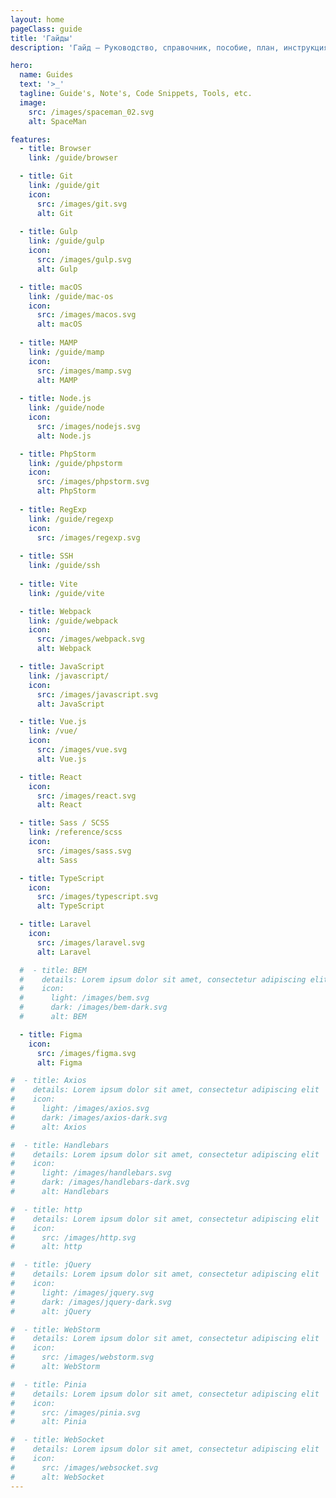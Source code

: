 ```yaml
---
layout: home
pageClass: guide
title: 'Гайды'
description: 'Гайд — Руководство, справочник, пособие, план, инструкция. Цель гайда — помочь разобраться в каком-то вопросе или решить проблему.'

hero:
  name: Guides
  text: '>_'
  tagline: Guide's, Note's, Code Snippets, Tools, etc.
  image:
    src: /images/spaceman_02.svg
    alt: SpaceMan

features:
  - title: Browser
    link: /guide/browser

  - title: Git
    link: /guide/git
    icon:
      src: /images/git.svg
      alt: Git
      
  - title: Gulp
    link: /guide/gulp
    icon:
      src: /images/gulp.svg
      alt: Gulp

  - title: macOS
    link: /guide/mac-os
    icon:
      src: /images/macos.svg
      alt: macOS
      
  - title: MAMP
    link: /guide/mamp
    icon:
      src: /images/mamp.svg
      alt: MAMP
    
  - title: Node.js
    link: /guide/node
    icon:
      src: /images/nodejs.svg
      alt: Node.js

  - title: PhpStorm
    link: /guide/phpstorm
    icon:
      src: /images/phpstorm.svg
      alt: PhpStorm
      
  - title: RegExp
    link: /guide/regexp
    icon:
      src: /images/regexp.svg
    
  - title: SSH
    link: /guide/ssh
    
  - title: Vite
    link: /guide/vite

  - title: Webpack
    link: /guide/webpack
    icon:
      src: /images/webpack.svg
      alt: Webpack

  - title: JavaScript
    link: /javascript/
    icon:
      src: /images/javascript.svg
      alt: JavaScript

  - title: Vue.js
    link: /vue/
    icon:
      src: /images/vue.svg
      alt: Vue.js

  - title: React
    icon:
      src: /images/react.svg
      alt: React

  - title: Sass / SCSS
    link: /reference/scss
    icon:
      src: /images/sass.svg
      alt: Sass

  - title: TypeScript
    icon:
      src: /images/typescript.svg
      alt: TypeScript

  - title: Laravel
    icon:
      src: /images/laravel.svg
      alt: Laravel

  #  - title: BEM
  #    details: Lorem ipsum dolor sit amet, consectetur adipiscing elit
  #    icon:
  #      light: /images/bem.svg
  #      dark: /images/bem-dark.svg
  #      alt: BEM

  - title: Figma
    icon:
      src: /images/figma.svg
      alt: Figma

#  - title: Axios
#    details: Lorem ipsum dolor sit amet, consectetur adipiscing elit
#    icon:
#      light: /images/axios.svg
#      dark: /images/axios-dark.svg
#      alt: Axios

#  - title: Handlebars
#    details: Lorem ipsum dolor sit amet, consectetur adipiscing elit
#    icon:
#      light: /images/handlebars.svg
#      dark: /images/handlebars-dark.svg
#      alt: Handlebars

#  - title: http
#    details: Lorem ipsum dolor sit amet, consectetur adipiscing elit
#    icon:
#      src: /images/http.svg
#      alt: http

#  - title: jQuery
#    details: Lorem ipsum dolor sit amet, consectetur adipiscing elit
#    icon:
#      light: /images/jquery.svg
#      dark: /images/jquery-dark.svg
#      alt: jQuery

#  - title: WebStorm
#    details: Lorem ipsum dolor sit amet, consectetur adipiscing elit
#    icon:
#      src: /images/webstorm.svg
#      alt: WebStorm

#  - title: Pinia
#    details: Lorem ipsum dolor sit amet, consectetur adipiscing elit
#    icon:
#      src: /images/pinia.svg
#      alt: Pinia

#  - title: WebSocket
#    details: Lorem ipsum dolor sit amet, consectetur adipiscing elit
#    icon:
#      src: /images/websocket.svg
#      alt: WebSocket
---
```

